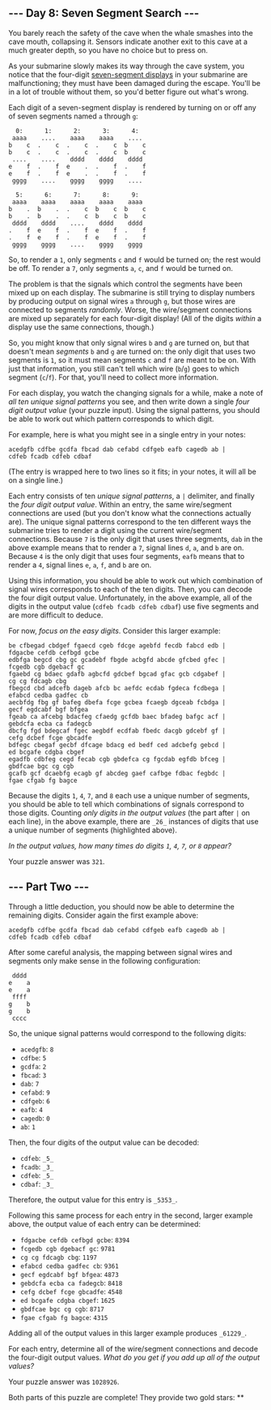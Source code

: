 
## --- Day 8: Seven Segment Search ---

You barely reach the safety of the cave when the whale smashes into the cave mouth, collapsing it. Sensors indicate another exit to this cave at a much greater depth, so you have no choice but to press on.

As your submarine slowly makes its way through the cave system, you notice that the four-digit  [seven-segment displays](https://en.wikipedia.org/wiki/Seven-segment_display)  in your submarine are malfunctioning;  they must have been damaged  during the escape. You'll be in a lot of trouble without them, so you'd better figure out what's wrong.

Each digit of a seven-segment display is rendered by turning on or off any of seven segments named  `a`  through  `g`:

```
  0:      1:      2:      3:      4:
 aaaa    ....    aaaa    aaaa    ....
b    c  .    c  .    c  .    c  b    c
b    c  .    c  .    c  .    c  b    c
 ....    ....    dddd    dddd    dddd
e    f  .    f  e    .  .    f  .    f
e    f  .    f  e    .  .    f  .    f
 gggg    ....    gggg    gggg    ....

  5:      6:      7:      8:      9:
 aaaa    aaaa    aaaa    aaaa    aaaa
b    .  b    .  .    c  b    c  b    c
b    .  b    .  .    c  b    c  b    c
 dddd    dddd    ....    dddd    dddd
.    f  e    f  .    f  e    f  .    f
.    f  e    f  .    f  e    f  .    f
 gggg    gggg    ....    gggg    gggg

```

So, to render a  `1`, only segments  `c`  and  `f`  would be turned on; the rest would be off. To render a  `7`, only segments  `a`,  `c`, and  `f`  would be turned on.

The problem is that the signals which control the segments have been mixed up on each display. The submarine is still trying to display numbers by producing output on signal wires  `a`  through  `g`, but those wires are connected to segments  _randomly_. Worse, the wire/segment connections are mixed up separately for each four-digit display! (All of the digits  _within_  a display use the same connections, though.)

So, you might know that only signal wires  `b`  and  `g`  are turned on, but that doesn't mean  _segments_  `b`  and  `g`  are turned on: the only digit that uses two segments is  `1`, so it must mean segments  `c`  and  `f`  are meant to be on. With just that information, you still can't tell which wire (`b`/`g`) goes to which segment (`c`/`f`). For that, you'll need to collect more information.

For each display, you watch the changing signals for a while, make a note of  _all ten unique signal patterns_  you see, and then write down a single  _four digit output value_  (your puzzle input). Using the signal patterns, you should be able to work out which pattern corresponds to which digit.

For example, here is what you might see in a single entry in your notes:

```
acedgfb cdfbe gcdfa fbcad dab cefabd cdfgeb eafb cagedb ab |
cdfeb fcadb cdfeb cdbaf
```

(The entry is wrapped here to two lines so it fits; in your notes, it will all be on a single line.)

Each entry consists of ten  _unique signal patterns_, a  `|`  delimiter, and finally the  _four digit output value_. Within an entry, the same wire/segment connections are used (but you don't know what the connections actually are). The unique signal patterns correspond to the ten different ways the submarine tries to render a digit using the current wire/segment connections. Because  `7`  is the only digit that uses three segments,  `dab`  in the above example means that to render a  `7`, signal lines  `d`,  `a`, and  `b`  are on. Because  `4`  is the only digit that uses four segments,  `eafb`  means that to render a  `4`, signal lines  `e`,  `a`,  `f`, and  `b`  are on.

Using this information, you should be able to work out which combination of signal wires corresponds to each of the ten digits. Then, you can decode the four digit output value. Unfortunately, in the above example, all of the digits in the output value (`cdfeb fcadb cdfeb cdbaf`) use five segments and are more difficult to deduce.

For now,  _focus on the easy digits_. Consider this larger example:

```
be cfbegad cbdgef fgaecd cgeb fdcge agebfd fecdb fabcd edb |
fdgacbe cefdb cefbgd gcbe
edbfga begcd cbg gc gcadebf fbgde acbgfd abcde gfcbed gfec |
fcgedb cgb dgebacf gc
fgaebd cg bdaec gdafb agbcfd gdcbef bgcad gfac gcb cdgabef |
cg cg fdcagb cbg
fbegcd cbd adcefb dageb afcb bc aefdc ecdab fgdeca fcdbega |
efabcd cedba gadfec cb
aecbfdg fbg gf bafeg dbefa fcge gcbea fcaegb dgceab fcbdga |
gecf egdcabf bgf bfgea
fgeab ca afcebg bdacfeg cfaedg gcfdb baec bfadeg bafgc acf |
gebdcfa ecba ca fadegcb
dbcfg fgd bdegcaf fgec aegbdf ecdfab fbedc dacgb gdcebf gf |
cefg dcbef fcge gbcadfe
bdfegc cbegaf gecbf dfcage bdacg ed bedf ced adcbefg gebcd |
ed bcgafe cdgba cbgef
egadfb cdbfeg cegd fecab cgb gbdefca cg fgcdab egfdb bfceg |
gbdfcae bgc cg cgb
gcafb gcf dcaebfg ecagb gf abcdeg gaef cafbge fdbac fegbdc |
fgae cfgab fg bagce

```

Because the digits  `1`,  `4`,  `7`, and  `8`  each use a unique number of segments, you should be able to tell which combinations of signals correspond to those digits. Counting  _only digits in the output values_  (the part after  `|`  on each line), in the above example, there are  `_26_`  instances of digits that use a unique number of segments (highlighted above).

_In the output values, how many times do digits  `1`,  `4`,  `7`, or  `8`  appear?_

Your puzzle answer was  `321`.

## --- Part Two ---

Through a little deduction, you should now be able to determine the remaining digits. Consider again the first example above:

```
acedgfb cdfbe gcdfa fbcad dab cefabd cdfgeb eafb cagedb ab |
cdfeb fcadb cdfeb cdbaf
```

After some careful analysis, the mapping between signal wires and segments only make sense in the following configuration:

```
 dddd
e    a
e    a
 ffff
g    b
g    b
 cccc

```

So, the unique signal patterns would correspond to the following digits:

-   `acedgfb`:  `8`
-   `cdfbe`:  `5`
-   `gcdfa`:  `2`
-   `fbcad`:  `3`
-   `dab`:  `7`
-   `cefabd`:  `9`
-   `cdfgeb`:  `6`
-   `eafb`:  `4`
-   `cagedb`:  `0`
-   `ab`:  `1`

Then, the four digits of the output value can be decoded:

-   `cdfeb`:  `_5_`
-   `fcadb`:  `_3_`
-   `cdfeb`:  `_5_`
-   `cdbaf`:  `_3_`

Therefore, the output value for this entry is  `_5353_`.

Following this same process for each entry in the second, larger example above, the output value of each entry can be determined:

-   `fdgacbe cefdb cefbgd gcbe`:  `8394`
-   `fcgedb cgb dgebacf gc`:  `9781`
-   `cg cg fdcagb cbg`:  `1197`
-   `efabcd cedba gadfec cb`:  `9361`
-   `gecf egdcabf bgf bfgea`:  `4873`
-   `gebdcfa ecba ca fadegcb`:  `8418`
-   `cefg dcbef fcge gbcadfe`:  `4548`
-   `ed bcgafe cdgba cbgef`:  `1625`
-   `gbdfcae bgc cg cgb`:  `8717`
-   `fgae cfgab fg bagce`:  `4315`

Adding all of the output values in this larger example produces  `_61229_`.

For each entry, determine all of the wire/segment connections and decode the four-digit output values.  _What do you get if you add up all of the output values?_

Your puzzle answer was  `1028926`.

Both parts of this puzzle are complete! They provide two gold stars: **